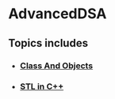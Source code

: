 # AdvancedDSA
## Topics includes
- ### [Class And Objects](Class_&_Objects/Detail_Explaination.md)
- ### [STL in C++](STLC++/Docs.md)
